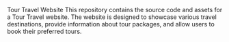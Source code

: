 Tour Travel Website 
This repository contains the source code and assets for a Tour Travel website. 
The website is designed to showcase various travel destinations, provide information about tour packages, and allow users to book their preferred tours.

